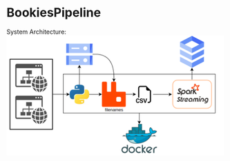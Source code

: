 # BookiesPipeline

System Architecture:
<img src="https://github.com/davidliebs/BookiesPipeline/blob/main/systems-architecture.png"></img>
